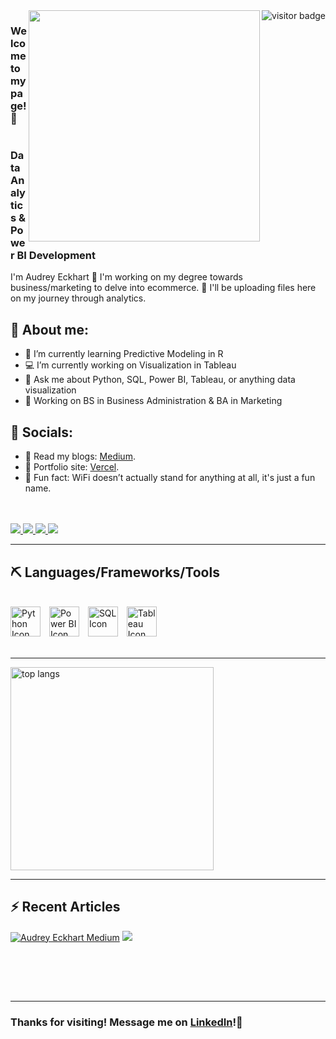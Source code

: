 <img align="right" src="https://visitor-badge.laobi.icu/badge?page_id=Audrey1337.Audrey1337" alt="visitor badge"/>



<img align='right' src='https://i.pinimg.com/originals/0b/a2/03/0ba20349db892b58c9589bc74c5b4419.gif' width='370'>
<h3 align="left"> Welcome to my page! 👋
<h1 align="left" <img src="https://imgur.com/3kbHDXH&size=35&center=true&vCenter=true&width=500&height=70&duration=4000;">

<h3 align="left"> Data Analytics & Power BI Development </h3>
I'm Audrey Eckhart 🎉 I'm working on my degree towards business/marketing to delve into ecommerce. 📓 I'll be uploading files here on my journey through analytics. 
<br/>

<div align="left">

## 💬 **About me:**
- 🌱 I’m currently learning Predictive Modeling in R
- 💻 I’m currently working on Visualization in Tableau
- 💬 Ask me about Python, SQL, Power BI, Tableau, or anything data visualization
- 🌿 Working on BS in Business Administration & BA in Marketing


## 👾 Socials:
- 📱 Read my blogs: [Medium](https://medium.com/@AudreyJEckhart).
- 💼 Portfolio site: [Vercel](https://AudreyJEckhart.github.io/Portfolio-Site/index.html).
- 🎉 Fun fact: WiFi doesn’t actually stand for anything at all, it's just a fun name.

<p> </p>
<br/>
</div>

<br/>
  <!-- Social icons -->
<div align="left"> 
  <a href="https://www.linkedin.com/in/audrey-eckhart-477956135/" target="_blank">
    <img src="https://img.shields.io/badge/LinkedIn-0077B5?style=for-the-badge&logo=linkedin&logoColor=white" target="_blank" />
  </a>
  <a href="https://medium.com/@AudreyJEckhart" target="_blank">
     <img src="https://img.shields.io/badge/Medium-000000?style=for-the-badge&logo=medium&logoColor=white" target="_blank" />
  </a>
  <a href="https://www.novypro.com/profile_projects/AudreyJEckhart" target="_blank">
     <img src="https://img.shields.io/badge/NovyPro-7B68EE?style=for-the-badge&logo=checkmarx&logoColor=white" target="_blank" />
  </a>
  <a href="https://AudreyJEckhart.vercel.app" target="_blank">
     <img src="https://img.shields.io/badge/Portfolio-lightcoral?style=for-the-badge&logo=V&logoColor=white" />
</a>

</div>
<hr/>

## ⛏️ Languages/Frameworks/Tools 
<br/>
<div align="left">
  <img src="https://img.icons8.com/color/48/000000/python.png" width="48" alt="Python Icon" style="margin-right: 10px; pointer-events: none;"/>
  <img src="https://img.icons8.com/color/48/000000/power-bi.png" width="48" alt="Power BI Icon" style="margin-right: 10px; pointer-events: none;"/>
  <img src="https://cdn-icons-png.flaticon.com/128/4492/4492311.png" width="48" alt="SQL Icon" style="margin-right: 10px; pointer-events: none;"/>
  <img src="https://cdn.iconscout.com/icon/free/png-512/free-tableau-5376637-4489897.png" width="48" alt="Tableau Icon" style="margin-right: 10px; pointer-events: none;"/>
</div>

<br/>
<hr/>

  <!-- Languages used -->
 <img width="325" src="https://github-readme-stats.vercel.app/api/top-langs/?username=Audrey1337&langs_count=2&layout=compact&theme=react&border_radius=10&hide=html&exclude_repo=github-readme-stats&hide_border=true&title_color=61DAFB&bg_color=FFFFFF00&text_color=61DAFB" alt="top langs" style="pointer-events: none;">
</div>

<hr/>

  <!-- Automatically updated Medium articles -->
  
## ⚡ Recent Articles <br>

[![Audrey Eckhart Medium](https://github-readme-medium.vercel.app/?username=Audrey_Eckhart&limit=8)](https://medium.com/@AudreyJEckhart)
<img src="https://github-read-medium-git-main.AudreyJEckhart.vercel.app/latest?username=`AudreyJEckhart`"/>



</div>

  <br/>


<br/><br/>

<hr/>
<div align="left">
    <h3>Thanks for visiting! Message me on <a href="https://www.linkedin.com/in/audrey-eckhart-477956135/">LinkedIn</a>!🌿</h3>
  </div>
</a>

<br/>
<br/>
